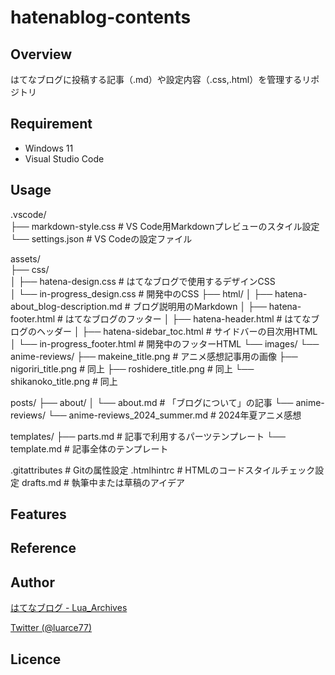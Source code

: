 # hatenablog-contents

## Overview
はてなブログに投稿する記事（.md）や設定内容（.css,.html）を管理するリポジトリ

## Requirement
- Windows 11
- Visual Studio Code

## Usage
.vscode/  
├── markdown-style.css  # VS Code用Markdownプレビューのスタイル設定  
└── settings.json   # VS Codeの設定ファイル  

assets/  
├── css/  
│   ├── hatena-design.css       # はてなブログで使用するデザインCSS  
│   └── in-progress_design.css  # 開発中のCSS
├── html/
│   ├── hatena-about_blog-description.md # ブログ説明用のMarkdown
│   ├── hatena-footer.html               # はてなブログのフッター
│   ├── hatena-header.html               # はてなブログのヘッダー
│   ├── hatena-sidebar_toc.html          # サイドバーの目次用HTML
│   └── in-progress_footer.html          # 開発中のフッターHTML
└── images/
    └── anime-reviews/
        ├── makeine_title.png      # アニメ感想記事用の画像
        ├── nigoriri_title.png     # 同上
        ├── roshidere_title.png    # 同上
        └── shikanoko_title.png    # 同上

posts/
├── about/
│   └── about.md                # 「ブログについて」の記事
└── anime-reviews/
    └── anime-reviews_2024_summer.md # 2024年夏アニメ感想

templates/
├── parts.md                   # 記事で利用するパーツテンプレート
└── template.md                # 記事全体のテンプレート

.gitattributes              # Gitの属性設定
.htmlhintrc                 # HTMLのコードスタイルチェック設定
drafts.md                   # 執筆中または草稿のアイデア

## Features

## Reference

## Author

[はてなブログ - Lua_Archives](https://luarce.hatenablog.com/archive)

[Twitter (@luarce77)](https://twitter.com/luarce77)

## Licence

